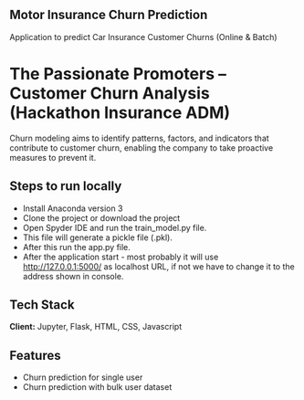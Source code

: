 ## Motor Insurance Churn Prediction ##
Application to predict Car Insurance Customer Churns (Online & Batch)

# The Passionate Promoters – Customer Churn Analysis (Hackathon Insurance ADM)


Churn modeling aims to identify patterns, factors, and indicators that contribute to customer churn, enabling the company to take proactive measures to prevent it.

## Steps to run locally

- Install Anaconda version 3 
- Clone the project or download the project
- Open Spyder IDE and run the train_model.py file.
- This file will generate a pickle file (.pkl).
- After this run the app.py file.
- After the application start - most probably it will use http://127.0.0.1:5000/ as localhost URL, if not we have to change it to the address shown in console.

    
## Tech Stack

**Client:** Jupyter, Flask, HTML, CSS, Javascript


## Features

- Churn prediction for single user
- Churn prediction with bulk user dataset


